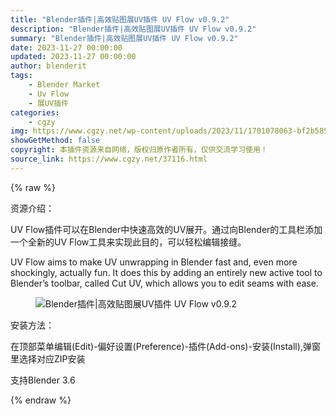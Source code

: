 ```yaml
---
title: "Blender插件|高效贴图展UV插件 UV Flow v0.9.2"
description: "Blender插件|高效贴图展UV插件 UV Flow v0.9.2"
summary: "Blender插件|高效贴图展UV插件 UV Flow v0.9.2"
date: 2023-11-27 00:00:00
updated: 2023-11-27 00:00:00
author: blenderit
tags: 
    - Blender Market
    - Uv Flow
    - 展UV插件
categories:
    - cgzy
img: https://www.cgzy.net/wp-content/uploads/2023/11/1701078063-bf2b585aaeb7a04.webp
showGetMethod: false
copyright: 本插件资源来自网络，版权归原作者所有，仅供交流学习使用！
source_link: https://www.cgzy.net/37116.html
---
```


{% raw %}
<div class="wp-block-pandastudio-title"><div class="title_style_01"><p>资源介绍：</p></div></div><p class="is-style-text-indent-2em">UV Flow插件可以在Blender中快速高效的UV展开。通过向Blender的工具栏添加一个全新的UV Flow工具来实现此目的，可以轻松编辑接缝。</p><p>UV Flow aims to make UV unwrapping in Blender fast and, even more shockingly, actually fun. It does this by adding an entirely new active tool to Blender’s toolbar, called Cut UV, which allows you to edit seams with ease.</p><div class="wp-block-image is-style-border-round-and-with-shadow">
<figure class="aligncenter size-large"><img decoding="async" src="https://img.alicdn.com/imgextra/i2/717183932/O1CN011e6aJC1euuETTVVnu_!!717183932.gif" title="Blender插件|高效贴图展UV插件 UV Flow v0.9.2" alt="Blender插件|高效贴图展UV插件 UV Flow v0.9.2"></figure></div><div class="wp-block-pandastudio-title"><div class="title_style_01"><p>安装方法：</p></div></div><p class="is-style-default">在顶部菜单编辑(Edit)-偏好设置(Preference)-插件(Add-ons)-安装(Install),弹窗里选择对应ZIP安装</p><div class="wp-block-pandastudio-tips"><div class="tip success "><p>支持Blender 3.6</p>
</div></div>
<div style="display: none">cgzy</div>
{% endraw %}